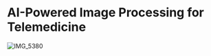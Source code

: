 # AI-Powered Image Processing for Telemedicine

![IMG_5380](https://github.com/pigpgw/AI-based-medical-image-processing-algorithm-application-research-for-telemedicine/assets/133184988/306397ed-350c-44cf-aadd-664a39af3802)
